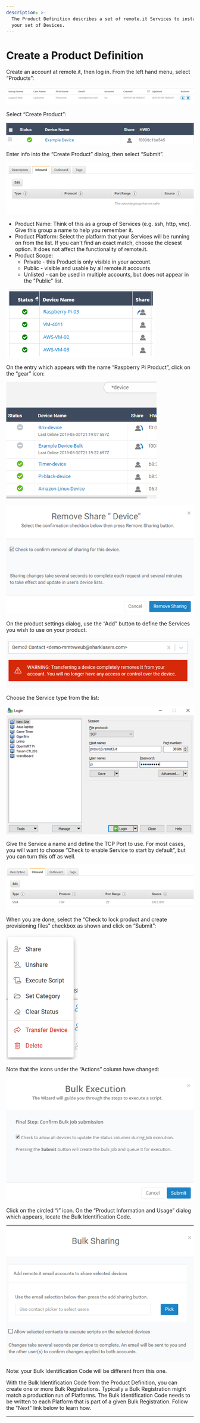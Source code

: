 ```yaml
---
description: >-
  The Product Definition describes a set of remote.it Services to install on
  your set of Devices.
---
```


# Create a Product Definition

Create an account at remote.it, then log in.  From the left hand menu, select “Products”:

![](../../.gitbook/assets/image%20%2876%29.png)

Select “Create Product”:

![](../../.gitbook/assets/image%20%2856%29.png)

Enter info into the “Create Product” dialog, then select “Submit”.

![](../../.gitbook/assets/image%20%28115%29.png)

* Product Name: Think of this as a group of Services \(e.g. ssh, http, vnc\).  Give this group a name to help you remember it.
* Product Platform: Select the platform that your Services will be running on from the list.  If you can't find an exact match, choose the closest option.  It does not affect the functionality of remote.it.
* Product Scope: 
  * Private - this Product is only visible in your account.
  * Public - visible and usable by all remote.it accounts
  * Unlisted - can be used in multiple accounts, but does not appear in the "Public" list.

![](../../.gitbook/assets/image%20%28329%29.png)

On the entry which appears with the name “Raspberry Pi Product”, click on the “gear” icon:

![](../../.gitbook/assets/image%20%2854%29.png)

![](../../.gitbook/assets/image%20%28215%29.png)

On the product settings dialog, use the “Add” button to define the Services you wish to use on your product.  

![](../../.gitbook/assets/image%20%28259%29.png)

Choose the Service type from the list:

![](../../.gitbook/assets/image%20%28309%29.png)

Give the Service a name and define the TCP Port to use.  For most cases, you will want to choose “Check to enable Service to start by default”, but you can turn this off as well.

![](../../.gitbook/assets/image%20%28328%29.png)

When you are done, select the “Check to lock product and create provisioning files” checkbox as shown and click on “Submit”:

![](../../.gitbook/assets/image%20%28247%29.png)

Note that the icons under the “Actions” column have changed:

![](../../.gitbook/assets/image%20%28357%29.png)

Click on the circled “i” icon.  On the “Product Information and Usage” dialog which appears, locate the Bulk Identification Code.  
****

![](../../.gitbook/assets/image%20%28251%29.png)

Note: your Bulk Identification Code will be different from this one.  

With the Bulk Identification Code from the Product Definition, you can create one or more Bulk Registrations.  Typically a Bulk Registration might match a production run of Platforms.  The Bulk Identification Code needs to be written to each Platform that is part of a given Bulk Registration.  Follow the "Next" link below to learn how.  
****

